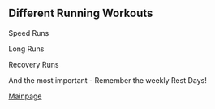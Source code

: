 ## Different Running Workouts

Speed Runs

Long Runs

Recovery Runs 

And the most important - Remember the weekly Rest Days!

[Mainpage](index.md)
